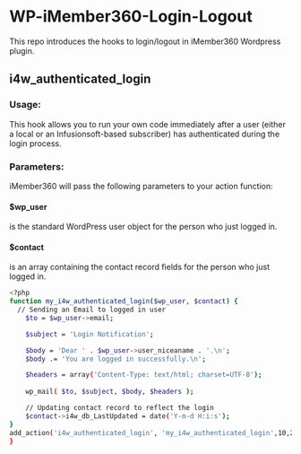# WP-iMember360-Login-Logout

This repo introduces the hooks to login/logout in iMember360 Wordpress plugin.

## i4w_authenticated_login

### Usage:
This hook allows you to run your own code immediately after a user (either a local or an Infusionsoft-based subscriber) has authenticated during the login process.

### Parameters:
iMember360 will pass the following parameters to your action function:

#### $wp_user
is the standard WordPress user object for the person who just logged in.
#### $contact
is an array containing the contact record fields for the person who just logged in.


```bash
<?php
function my_i4w_authenticated_login($wp_user, $contact) {
  // Sending an Email to logged in user
	$to = $wp_user->email;

	$subject = 'Login Notification';

	$body = 'Dear ' . $wp_user->user_niceaname . '.\n';
	$body .= 'You are logged in successfully.\n';

	$headers = array('Content-Type: text/html; charset=UTF-8');
	 
	wp_mail( $to, $subject, $body, $headers );

	// Updating contact record to reflect the login
	$contact->i4w_db_LastUpdated = date('Y-m-d H:i:s');
}
add_action('i4w_authenticated_login', 'my_i4w_authenticated_login',10,2);
}
```